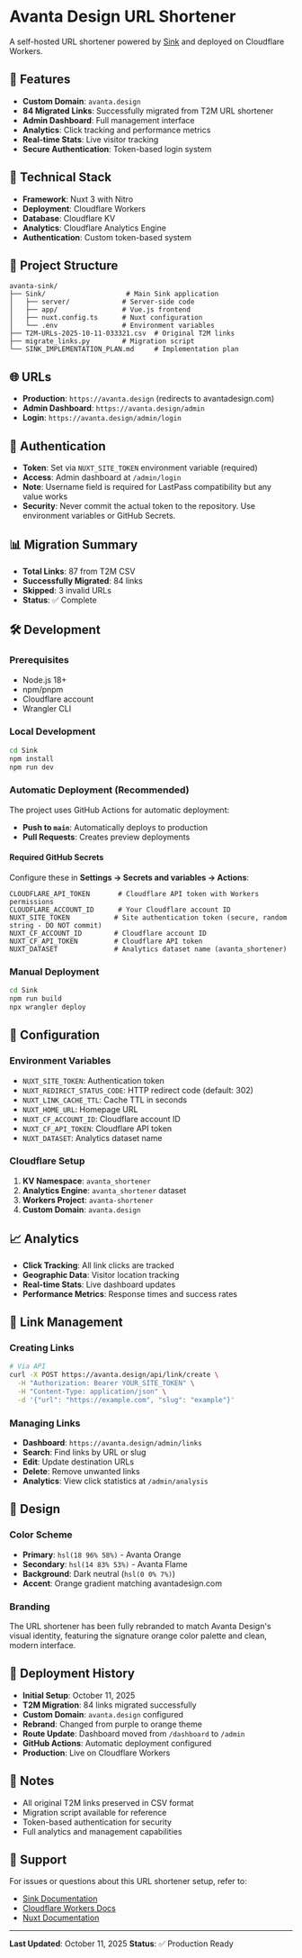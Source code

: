 # Avanta Design URL Shortener

A self-hosted URL shortener powered by [Sink](https://github.com/denolehov/sink) and deployed on Cloudflare Workers.

## 🚀 Features

- **Custom Domain**: `avanta.design`
- **84 Migrated Links**: Successfully migrated from T2M URL shortener
- **Admin Dashboard**: Full management interface
- **Analytics**: Click tracking and performance metrics
- **Real-time Stats**: Live visitor tracking
- **Secure Authentication**: Token-based login system

## 🔧 Technical Stack

- **Framework**: Nuxt 3 with Nitro
- **Deployment**: Cloudflare Workers
- **Database**: Cloudflare KV
- **Analytics**: Cloudflare Analytics Engine
- **Authentication**: Custom token-based system

## 📁 Project Structure

```
avanta-sink/
├── Sink/                    # Main Sink application
│   ├── server/             # Server-side code
│   ├── app/                # Vue.js frontend
│   ├── nuxt.config.ts      # Nuxt configuration
│   └── .env                # Environment variables
├── T2M-URLs-2025-10-11-033321.csv  # Original T2M links
├── migrate_links.py        # Migration script
└── SINK_IMPLEMENTATION_PLAN.md     # Implementation plan
```

## 🌐 URLs

- **Production**: `https://avanta.design` (redirects to avantadesign.com)
- **Admin Dashboard**: `https://avanta.design/admin`
- **Login**: `https://avanta.design/admin/login`

## 🔐 Authentication

- **Token**: Set via `NUXT_SITE_TOKEN` environment variable (required)
- **Access**: Admin dashboard at `/admin/login`
- **Note**: Username field is required for LastPass compatibility but any value works
- **Security**: Never commit the actual token to the repository. Use environment variables or GitHub Secrets.

## 📊 Migration Summary

- **Total Links**: 87 from T2M CSV
- **Successfully Migrated**: 84 links
- **Skipped**: 3 invalid URLs
- **Status**: ✅ Complete

## 🛠️ Development

### Prerequisites

- Node.js 18+
- npm/pnpm
- Cloudflare account
- Wrangler CLI

### Local Development

```bash
cd Sink
npm install
npm run dev
```

### Automatic Deployment (Recommended)

The project uses GitHub Actions for automatic deployment:

- **Push to `main`**: Automatically deploys to production
- **Pull Requests**: Creates preview deployments

#### Required GitHub Secrets

Configure these in **Settings → Secrets and variables → Actions**:

```
CLOUDFLARE_API_TOKEN       # Cloudflare API token with Workers permissions
CLOUDFLARE_ACCOUNT_ID      # Your Cloudflare account ID
NUXT_SITE_TOKEN           # Site authentication token (secure, random string - DO NOT commit)
NUXT_CF_ACCOUNT_ID        # Cloudflare account ID
NUXT_CF_API_TOKEN         # Cloudflare API token
NUXT_DATASET              # Analytics dataset name (avanta_shortener)
```

### Manual Deployment

```bash
cd Sink
npm run build
npx wrangler deploy
```

## 🔧 Configuration

### Environment Variables

- `NUXT_SITE_TOKEN`: Authentication token
- `NUXT_REDIRECT_STATUS_CODE`: HTTP redirect code (default: 302)
- `NUXT_LINK_CACHE_TTL`: Cache TTL in seconds
- `NUXT_HOME_URL`: Homepage URL
- `NUXT_CF_ACCOUNT_ID`: Cloudflare account ID
- `NUXT_CF_API_TOKEN`: Cloudflare API token
- `NUXT_DATASET`: Analytics dataset name

### Cloudflare Setup

1. **KV Namespace**: `avanta_shortener`
2. **Analytics Engine**: `avanta_shortener` dataset
3. **Workers Project**: `avanta-shortener`
4. **Custom Domain**: `avanta.design`

## 📈 Analytics

- **Click Tracking**: All link clicks are tracked
- **Geographic Data**: Visitor location tracking
- **Real-time Stats**: Live dashboard updates
- **Performance Metrics**: Response times and success rates

## 🔗 Link Management

### Creating Links

```bash
# Via API
curl -X POST https://avanta.design/api/link/create \
  -H "Authorization: Bearer YOUR_SITE_TOKEN" \
  -H "Content-Type: application/json" \
  -d '{"url": "https://example.com", "slug": "example"}'
```

### Managing Links

- **Dashboard**: `https://avanta.design/admin/links`
- **Search**: Find links by URL or slug
- **Edit**: Update destination URLs
- **Delete**: Remove unwanted links
- **Analytics**: View click statistics at `/admin/analysis`

## 🎨 Design

### Color Scheme

- **Primary**: `hsl(18 96% 58%)` - Avanta Orange
- **Secondary**: `hsl(14 83% 53%)` - Avanta Flame
- **Background**: Dark neutral (`hsl(0 0% 7%)`)
- **Accent**: Orange gradient matching avantadesign.com

### Branding

The URL shortener has been fully rebranded to match Avanta Design's visual identity, featuring the signature orange color palette and clean, modern interface.

## 🚀 Deployment History

- **Initial Setup**: October 11, 2025
- **T2M Migration**: 84 links migrated successfully
- **Custom Domain**: `avanta.design` configured
- **Rebrand**: Changed from purple to orange theme
- **Route Update**: Dashboard moved from `/dashboard` to `/admin`
- **GitHub Actions**: Automatic deployment configured
- **Production**: Live on Cloudflare Workers

## 📝 Notes

- All original T2M links preserved in CSV format
- Migration script available for reference
- Token-based authentication for security
- Full analytics and management capabilities

## 🤝 Support

For issues or questions about this URL shortener setup, refer to:

- [Sink Documentation](https://github.com/denolehov/sink)
- [Cloudflare Workers Docs](https://developers.cloudflare.com/workers/)
- [Nuxt Documentation](https://nuxt.com/)

---

**Last Updated**: October 11, 2025
**Status**: ✅ Production Ready
